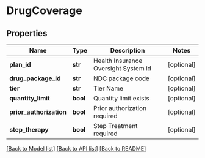 # DrugCoverage

## Properties
Name | Type | Description | Notes
------------ | ------------- | ------------- | -------------
**plan_id** | **str** | Health Insurance Oversight System id | [optional] 
**drug_package_id** | **str** | NDC package code | [optional] 
**tier** | **str** | Tier Name | [optional] 
**quantity_limit** | **bool** | Quantity limit exists | [optional] 
**prior_authorization** | **bool** | Prior authorization required | [optional] 
**step_therapy** | **bool** | Step Treatment required | [optional] 

[[Back to Model list]](../README.md#documentation-for-models) [[Back to API list]](../README.md#documentation-for-api-endpoints) [[Back to README]](../README.md)



